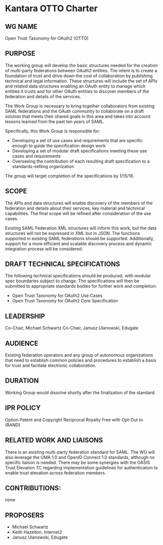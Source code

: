 # Kantara OTTO Charter

## WG NAME

Open Trust Taxonomy for OAuth2 (OTTO)

## PURPOSE

The working group will develop the basic structures needed for the creation of multi-party federations between OAuth2 entities. The intent is to create a foundation of trust and drive down the cost of collaboration by publishing technical and legal information. These structures will include the set of APIs and related data structures enabling an OAuth entity to manage which entities it trusts and for other OAuth entities to discover members of the federation and details of the services.

The Work Group is necessary to bring together collaborators from existing SAML federations and the OAuth community to collaborate on a draft solution that meets their shared goals in this area and takes into account lessons learned from the past ten years of SAML.

Specifically, this Work Group is responsible for:
* Developing a set of use cases and requirements that are specific enough to guide the specification design work
* Developing a set of modular draft specifications meeting these use cases and requirements
* Overseeing the contribution of each resulting draft specification to a standards-setting organization

The group will target completion of the specifications by 1/15/16.

## SCOPE

The APIs and data structures will enable discovery of the members of the federation and details about their services, key material and technical capabilities. The final scope will be refined after consideration of the use cases. 

Existing SAML Federation XML structures will inform this work, but the data structures will not be expressed in XML but in JSON. The functions supported in existing SAML federations should be supported. Additionally, support for a more efficient and scalable discovery process and dynamic integration process will be considered.

## DRAFT TECHNICAL SPECIFICATIONS

The following technical specifications should be produced, with modular spec boundaries subject to change.  The specifications will then be submitted to appropriate standards bodies for further work and completion:
 
- Open Trust Taxonomy for OAuth2 Use Cases
- Open Trust Taxonomy for OAuth2 Core Specification

## LEADERSHIP

Co-Chair, Michael Schwartz
Co-Chair, Janusz Ulanowski, Edugate

## AUDIENCE

Existing federation operators and any group of autonomous organizations that need to establish common policies and procedures to establish a basis for trust and faciliate electronic collaboration.

## DURATION 

Working Group would dissolve shortly after the finalization of the standard.

## IPR POLICY 

Option Patent and Copyright Reciprocal Royalty Free with Opt-Out to (RAND)

## RELATED WORK AND LIAISONS 

There is an existing multi-party federation standard for SAML. The WG will also leverage the UMA 1.0 and OpenID Connect 1.0 standards, although no specific liaison is needed. There may be some synergies with the OASIS Trust Elevation TC regarding implementation guidelines for authentication to enable trust elevation across federation members. 

## CONTRIBUTIONS: 

none

## PROPOSERS

- Michael Schwartz
- Keith Hazelton, Internet2
- Janusz Ulanowski, Edugate
